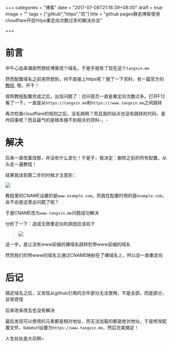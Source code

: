 +++
categories = "博客"
date = "2017-07-08T21:16:39+08:00"
draft = true
image = ""
tags = ["github","https","坑"]
title = "github pages静态博客使用cloudflare开启https重定向次数过多的解决办法"

+++

# 前言

中午心血来潮突然想给博客改个域名，于是乎就有了现在这个`tangxin.me`

然而配置域名之前突然想到，何不直接上https呢？搜了一下资料，有一篇官方的[教程](https://blog.cloudflare.com/secure-and-fast-github-pages-with-cloudflare/), 嗯，开干！

按照教程配置完成之后，出现问题了：访问首页一直是重定向次数过多。打开F12看了一下，一直是从`https://tangxin.me`和`https:///www.tangxin.me`之间跳转

再次检查cloudflare的规则之后，没毛病啊？而且我的站点也没有跳转的代码，是咋回事呢？而且最气的是根本搜不到相关的资料-。-

# 解决

后来一直改着改那，并没有什么变化！于是乎，我决定：删除之前的所有配置，从头走一遍教程！

结果我读到第二步的时候才注意到：

![](https://ws1.sinaimg.cn/large/006B8wjnly1fhcta5d5rlj30ip043t8j.jpg)

教程里的CNAME设置的是`www.example.com`，而我在配置时用的是`example.com`，会不会是这里出问题了呢？

于是CNAME改为`www.tangxin.me`问题成功解决

分析了一下：造成无限重定向的原因应该如下

>![](https://ws1.sinaimg.cn/large/006B8wjnly1fhctl48fbrj30r30m841x.jpg)

这一步，是让没有www前缀的裸域名跳转到带www前缀的域名

然而我们的带www的域名又通过CNAME映射在了裸域名上，所以会一直重定向

# 后记

搞定域名之后，又发现从github引用的文件部分无法使用，不是全部，而是部分，非常奇怪

后来改来改去也没有解决

最后发现可以使用的元素都是相对地址，而无法加载的都是绝对地址，于是修改配置文件，baseurl设置为`https://www.tangxin.me`，然后完美搞定！

人生处处是大坑啊~

